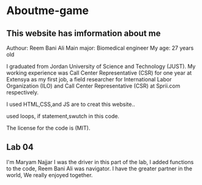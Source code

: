 # Aboutme-game

## This website has imformation about me

Authour: Reem Bani Ali
Main major: Biomedical engineer
My age: 27 years old

I graduated from Jordan University of Science and Technology (JUST).
 My working experience was Call Center Representative (CSR) for one year at Extensya as my first job, a field researcher for International Labor Organization (ILO) and Call Center Representative (CSR) at Sprii.com respectively.

I used HTML,CSS,and JS are to creat this website..

 used loops, if statement,swutch in this code.

The license for the code is (MIT).

## Lab 04
I'm Maryam Najjar I was the driver in this part of the lab, I added functions to the code, Reem Bani Ali was navigator.
I have the greater partner in the world, We really enjoyed together.
   
